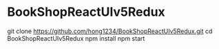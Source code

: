 # BookShopReactUIv5Redux

git clone https://github.com/hong1234/BookShopReactUIv5Redux.git
cd  BookShopReactUIv5Redux
npm install
npm start
